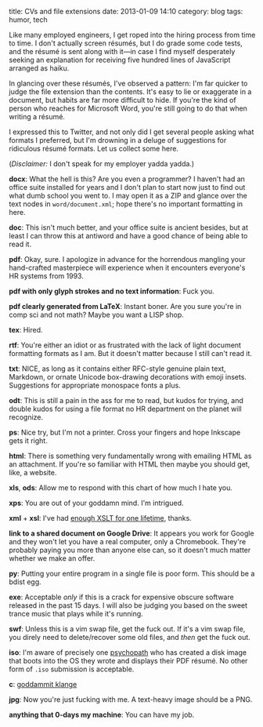 title: CVs and file extensions
date: 2013-01-09 14:10
category: blog
tags: humor, tech

Like many employed engineers, I get roped into the hiring process from time to time.  I don't actually screen résumés, but I do grade some code tests, and the résumé is sent along with it—in case I find myself desperately seeking an explanation for receiving five hundred lines of JavaScript arranged as haiku.

In glancing over these résumés, I've observed a pattern: I'm far quicker to judge the file extension than the contents.  It's easy to lie or exaggerate in a document, but habits are far more difficult to hide.  If you're the kind of person who reaches for Microsoft Word, you're still going to do that when writing a résumé.

I expressed this to Twitter, and not only did I get several people asking what formats I preferred, but I'm drowning in a deluge of suggestions for ridiculous résumé formats.  Let us collect some here.

(_Disclaimer:_ I don't speak for my employer yadda yadda.)

**docx**: What the hell is this?  Are you even a programmer?  I haven't had an office suite installed for years and I don't plan to start now just to find out what dumb school you went to.  I may open it as a ZIP and glance over the text nodes in `word/document.xml`; hope there's no important formatting in here.

**doc**: This isn't much better, and your office suite is ancient besides, but at least I can throw this at antiword and have a good chance of being able to read it.

**pdf**: Okay, sure.  I apologize in advance for the horrendous mangling your hand-crafted masterpiece will experience when it encounters everyone's HR systems from 1993.

**pdf with only glyph strokes and no text information**: Fuck you.

**pdf clearly generated from LaTeX**: Instant boner.  Are you sure you're in comp sci and not math?  Maybe you want a LISP shop.

**tex**: Hired.

**rtf**: You're either an idiot or as frustrated with the lack of light document formatting formats as I am.  But it doesn't matter because I still can't read it.

**txt**: NICE, as long as it contains either RFC-style genuine plain text, Markdown, or ornate Unicode box-drawing decorations with emoji insets.  Suggestions for appropriate monospace fonts a plus.

**odt**: This is still a pain in the ass for me to read, but kudos for trying, and double kudos for using a file format no HR department on the planet will recognize.

**ps**: Nice try, but I'm not a printer.  Cross your fingers and hope Inkscape gets it right.

**html**: There is something very fundamentally wrong with emailing HTML as an attachment.  If you're so familiar with HTML then maybe you should get, like, a website.

**xls**, **ods**: Allow me to respond with this chart of how much I hate you.

**xps**: You are out of your goddamn mind.  I'm intrigued.

**xml** + **xsl**: I've had [enough XSLT for one lifetime](https://github.com/eevee/project-euler/blob/master/heteroglot/014.xsl), thanks.

**link to a shared document on Google Drive**: It appears you work for Google and they won't let you have a real computer, only a Chromebook.  They're probably paying you more than anyone else can, so it doesn't much matter whether we make an offer.

**py**: Putting your entire program in a single file is poor form.  This should be a bdist egg.

**exe**: Acceptable _only_ if this is a crack for expensive obscure software released in the past 15 days.  I will also be judging you based on the sweet trance music that plays while it's running.

**swf**: Unless this is a vim swap file, get the fuck out.  If it's a vim swap file, you direly need to delete/recover some old files, and _then_ get the fuck out.

**iso**: I'm aware of precisely one [psychopath](https://twitter.com/_klange) who has created a disk image that boots into the OS they wrote and displays their PDF résumé.  No other form of `.iso` submission is acceptable.

**c**: [goddammit klange](https://gist.github.com/4042963)

**jpg**: Now you're just fucking with me.  A text-heavy image should be a PNG.

**anything that 0-days my machine**: You can have my job.

